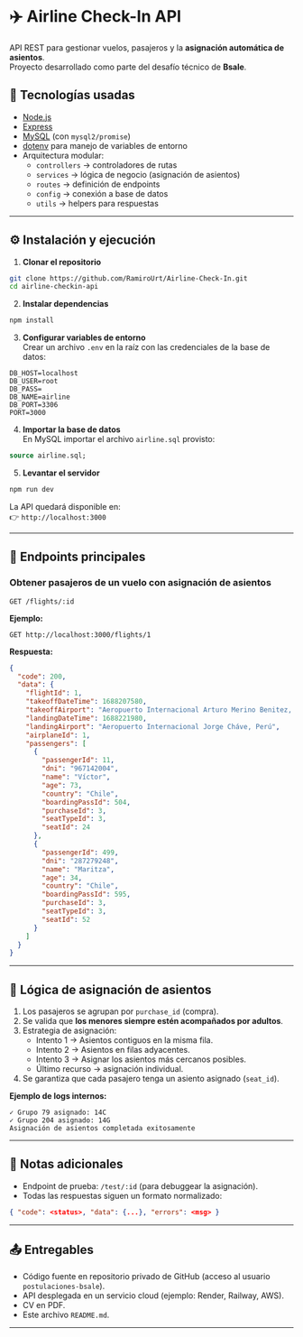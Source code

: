 # ✈️ Airline Check-In API

API REST para gestionar vuelos, pasajeros y la **asignación automática de asientos**.  
Proyecto desarrollado como parte del desafío técnico de **Bsale**.
## 🚀 Tecnologías usadas
- [Node.js](https://nodejs.org/)
- [Express](https://expressjs.com/)
- [MySQL](https://www.mysql.com/) (con `mysql2/promise`)
- [dotenv](https://github.com/motdotla/dotenv) para manejo de variables de entorno
- Arquitectura modular:
  - `controllers` → controladores de rutas
  - `services` → lógica de negocio (asignación de asientos)
  - `routes` → definición de endpoints
  - `config` → conexión a base de datos
  - `utils` → helpers para respuestas

---

## ⚙️ Instalación y ejecución

1. **Clonar el repositorio**
```bash
git clone https://github.com/RamiroUrt/Airline-Check-In.git
cd airline-checkin-api
```

2. **Instalar dependencias**
```bash
npm install
```

3. **Configurar variables de entorno**  
Crear un archivo `.env` en la raíz con las credenciales de la base de datos:
```env
DB_HOST=localhost
DB_USER=root
DB_PASS=
DB_NAME=airline
DB_PORT=3306
PORT=3000
```

4. **Importar la base de datos**  
En MySQL importar el archivo `airline.sql` provisto:
```sql
source airline.sql;
```

5. **Levantar el servidor**
```bash
npm run dev
```
La API quedará disponible en:  
👉 `http://localhost:3000`

---

## 📖 Endpoints principales

### Obtener pasajeros de un vuelo con asignación de asientos
```http
GET /flights/:id
```

**Ejemplo:**
```
GET http://localhost:3000/flights/1
```

**Respuesta:**
```json
{
  "code": 200,
  "data": {
    "flightId": 1,
    "takeoffDateTime": 1688207580,
    "takeoffAirport": "Aeropuerto Internacional Arturo Merino Benitez, Chile",
    "landingDateTime": 1688221980,
    "landingAirport": "Aeropuerto Internacional Jorge Cháve, Perú",
    "airplaneId": 1,
    "passengers": [
      {
        "passengerId": 11,
        "dni": "967142004",
        "name": "Víctor",
        "age": 73,
        "country": "Chile",
        "boardingPassId": 504,
        "purchaseId": 3,
        "seatTypeId": 3,
        "seatId": 24
      },
      {
        "passengerId": 499,
        "dni": "287279248",
        "name": "Maritza",
        "age": 34,
        "country": "Chile",
        "boardingPassId": 595,
        "purchaseId": 3,
        "seatTypeId": 3,
        "seatId": 52
      }
    ]
  }
}
```

---

## 🧠 Lógica de asignación de asientos

1. Los pasajeros se agrupan por `purchase_id` (compra).
2. Se valida que **los menores siempre estén acompañados por adultos**.
3. Estrategia de asignación:
   - Intento 1 → Asientos contiguos en la misma fila.
   - Intento 2 → Asientos en filas adyacentes.
   - Intento 3 → Asignar los asientos más cercanos posibles.
   - Último recurso → asignación individual.
4. Se garantiza que cada pasajero tenga un asiento asignado (`seat_id`).

**Ejemplo de logs internos:**
```
✓ Grupo 79 asignado: 14C
✓ Grupo 204 asignado: 14G
Asignación de asientos completada exitosamente
```

---

## 📌 Notas adicionales
- Endpoint de prueba: `/test/:id` (para debuggear la asignación).
- Todas las respuestas siguen un formato normalizado:
```json
{ "code": <status>, "data": {...}, "errors": <msg> }
```

---

## 📤 Entregables
- Código fuente en repositorio privado de GitHub (acceso al usuario `postulaciones-bsale`).
- API desplegada en un servicio cloud (ejemplo: Render, Railway, AWS).
- CV en PDF.
- Este archivo `README.md`.

---
